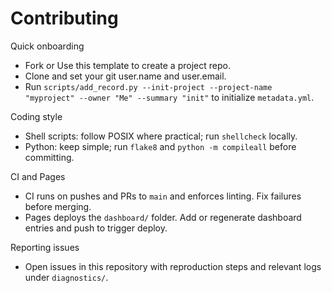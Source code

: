 # Contributing

Quick onboarding

- Fork or Use this template to create a project repo.
- Clone and set your git user.name and user.email.
- Run `scripts/add_record.py --init-project --project-name "myproject" --owner "Me" --summary "init"` to initialize `metadata.yml`.

Coding style
- Shell scripts: follow POSIX where practical; run `shellcheck` locally.
- Python: keep simple; run `flake8` and `python -m compileall` before committing.

CI and Pages
- CI runs on pushes and PRs to `main` and enforces linting. Fix failures before merging.
- Pages deploys the `dashboard/` folder. Add or regenerate dashboard entries and push to trigger deploy.

Reporting issues
- Open issues in this repository with reproduction steps and relevant logs under `diagnostics/`.
